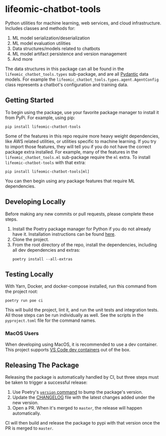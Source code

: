 # lifeomic-chatbot-tools

Python utilities for machine learning, web services, and cloud infrastructure.
Includes classes and methods for:

1. ML model serialization/deserialization
2. ML model evaluation utilities
3. Data structures/models related to chatbots
4. ML model artifact persistence and version management
5. And more

The data structures in this package can all be found in the
`lifeomic_chatbot_tools.types` sub-package, and are all
[Pydantic](https://pydantic-docs.helpmanual.io/) data models. For example the
`lifeomic_chatbot_tools.types.agent.AgentConfig` class represents a chatbot's
configuration and training data.

## Getting Started

To begin using the package, use your favorite package manager to install it from PyPi.
For example, using pip:

```
pip install lifeomic-chatbot-tools
```

Some of the features in this repo require more heavy weight dependencies, like AWS
related utilities, or utilities specific to machine learning. If you try to import
those features, they will tell you if you do not have the correct package extra
installed. For example, many of the features in the `lifeomic_chatbot_tools.ml`
sub-package require the `ml` extra. To install `lifeomic-chatbot-tools` with that
extra:

```
pip install lifeomic-chatbot-tools[ml]
```

You can then begin using any package features that require ML dependencies.

## Developing Locally

Before making any new commits or pull requests, please complete these steps.

1. Install the Poetry package manager for Python if you do not already have it.
   Installation instructions can be found
   [here](https://python-poetry.org/docs/#installation).
2. Clone the project.
3. From the root directory of the repo, install the dependencies, including all dev
   dependencies and extras:
   ```
   poetry install --all-extras
   ```

## Testing Locally

With Yarn, Docker, and docker-compose installed, run this command from the project
root:

```
poetry run poe ci
```

This will build the project, lint it, and run the unit tests and integration tests.
All those steps can be run individually as well. See the scripts in the `pyproject.toml`
file for the command names.

### MacOS Users

When developing using MacOS, it is recommended to use a dev container. This project supports
[VS Code dev containers](https://code.visualstudio.com/docs/devcontainers/containers) out of
the box.

## Releasing The Package

Releasing the package is automatically handled by CI, but three steps must be taken
to trigger a successful release:

1. Use Poetry's [`version` command](https://python-poetry.org/docs/cli/#version) to
   bump the package's version.
2. Update the [CHANGELOG](./CHANGELOG.md) file with the latest changes added under the new version.
3. Open a PR. When it's merged to `master`, the release will happen automatically.

CI will then build and release the package to pypi with that version once the PR is
merged to `master`.
